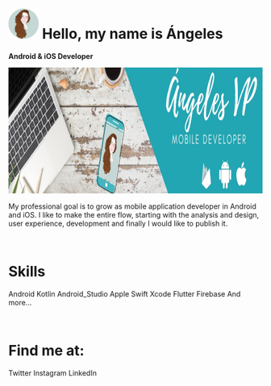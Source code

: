 # <img height="60" src="https://github.com/AVazPar/cv/blob/master/images/angeles.png">  Hello, my name is Ángeles
<b>Android & iOS Developer</b>

<code><img height="250" src="https://github.com/AVazPar/cv/blob/master/images/portada_angeles.jpeg?raw=true"></code>


My professional goal is to grow as mobile application developer in Android and iOS. I like to make the entire flow, starting with the analysis and design, user experience, development and finally I would like to publish it. 

<br />

# Skills
Android Kotlin Android_Studio 
Apple Swift Xcode 
Flutter Firebase
And more...

<br />

# Find me at:
Twitter Instagram 
LinkedIn

<!--
- 🔭 I’m currently working on ...
- 🌱 I’m currently learning ...
- 👯 I’m looking to collaborate on ...
- 🤔 I’m looking for help with ...
- 💬 Ask me about ...
- 📫 How to reach me: ...
- 😄 Pronouns: ...
- ⚡ Fun fact: ... -->

